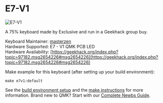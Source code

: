 # E7-V1

![E7-V1](https://imgur.com/a/5v5pV9U)

A 75% keyboard made by Exclusive and run in a Geekhack group buy.

Keyboard Maintainer: [masterzen](https://github.com/masterzen)  
Hardware Supported: E7 - V1 QMK PCB LED  
Hardware Availability: [https://geekhack.org/index.php?topic=97182.msg2654226#msg2654226](https://geekhack.org/index.php?topic=97182.msg2654226#msg2654226)

Make example for this keyboard (after setting up your build environment):

    make e7v1:default

See the [build environment setup](https://docs.qmk.fm/#/getting_started_build_tools) and the [make instructions](https://docs.qmk.fm/#/getting_started_make_guide) for more information. Brand new to QMK? Start with our [Complete Newbs Guide](https://docs.qmk.fm/#/newbs).
